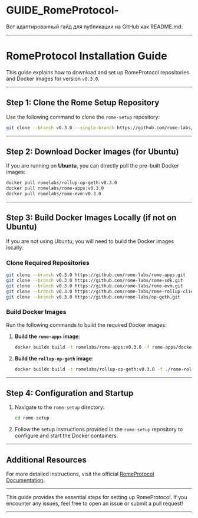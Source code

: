 # GUIDE_RomeProtocol-
Вот адаптированный гайд для публикации на GitHub как README.md:

---

# RomeProtocol Installation Guide

This guide explains how to download and set up RomeProtocol repositories and Docker images for version `v0.3.0`.

---

## **Step 1: Clone the Rome Setup Repository**
Use the following command to clone the `rome-setup` repository:
```bash
git clone --branch v0.3.0 --single-branch https://github.com/rome-labs/rome-setup.git
```

---

## **Step 2: Download Docker Images (for Ubuntu)**
If you are running on **Ubuntu**, you can directly pull the pre-built Docker images:
```bash
docker pull romelabs/rollup-op-geth:v0.3.0
docker pull romelabs/rome-apps:v0.3.0
docker pull romelabs/rome-evm:v0.3.0
```

---

## **Step 3: Build Docker Images Locally (if not on Ubuntu)**

If you are not using Ubuntu, you will need to build the Docker images locally.

### Clone Required Repositories
```bash
git clone --branch v0.3.0 https://github.com/rome-labs/rome-apps.git
git clone --branch v0.3.0 https://github.com/rome-labs/rome-sdk.git
git clone --branch v0.3.0 https://github.com/rome-labs/rome-evm.git
git clone --branch v0.3.0 https://github.com/rome-labs/rome-rollup-clients.git
git clone --branch v0.3.0 https://github.com/rome-labs/op-geth.git
```

### Build Docker Images
Run the following commands to build the required Docker images:

1. **Build the `rome-apps` image**:
   ```bash
   docker buildx build -t romelabs/rome-apps:v0.3.0 -f rome-apps/docker/Dockerfile .
   ```

2. **Build the `rollup-op-geth` image**:
   ```bash
   docker buildx build -t romelabs/rollup-op-geth:v0.3.0 -f ./rome-rollup-clients/op-geth/Dockerfile .
   ```

---

## **Step 4: Configuration and Startup**
1. Navigate to the `rome-setup` directory:
   ```bash
   cd rome-setup
   ```

2. Follow the setup instructions provided in the `rome-setup` repository to configure and start the Docker containers.

---

## **Additional Resources**
For more detailed instructions, visit the official [RomeProtocol Documentation](https://github.com/rome-labs).

---

This guide provides the essential steps for setting up RomeProtocol. If you encounter any issues, feel free to open an issue or submit a pull request!

--- 

